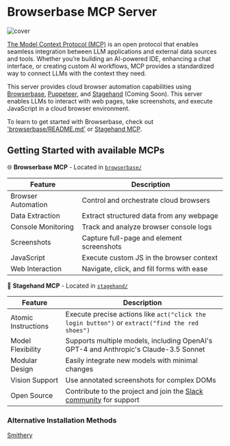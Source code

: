 # Browserbase MCP Server

![cover](assets/cover-mcp.png)

[The Model Context Protocol (MCP)](https://modelcontextprotocol.io/introduction) is an open protocol that enables seamless integration between LLM applications and external data sources and tools. Whether you’re building an AI-powered IDE, enhancing a chat interface, or creating custom AI workflows, MCP provides a standardized way to connect LLMs with the context they need.

This server provides cloud browser automation capabilities using [Browserbase](https://www.browserbase.com/), [Puppeteer](https://pptr.dev/), and [Stagehand](https://github.com/browserbase/stagehand) (Coming Soon). This server enables LLMs to interact with web pages, take screenshots, and execute JavaScript in a cloud browser environment.

To learn to get started with Browserbase, check out ['browserbase/README.md'](./browserbase/README.md) or [Stagehand MCP](./stagehand/README.md).

## Getting Started with available MCPs

🌐 **Browserbase MCP** - Located in [`browserbase/`](./browserbase/)

| Feature | Description |
|---------|-------------|
| Browser Automation | Control and orchestrate cloud browsers |
| Data Extraction | Extract structured data from any webpage |
| Console Monitoring | Track and analyze browser console logs |
| Screenshots | Capture full-page and element screenshots |
| JavaScript | Execute custom JS in the browser context |
| Web Interaction | Navigate, click, and fill forms with ease |

🤘 **Stagehand MCP** - Located in [`stagehand/`](./stagehand/) 

| Feature | Description |
|---------|-------------|
| Atomic Instructions | Execute precise actions like `act("click the login button")` or `extract("find the red shoes")` |
| Model Flexibility | Supports multiple models, including OpenAI's GPT-4 and Anthropic's Claude-3.5 Sonnet |
| Modular Design | Easily integrate new models with minimal changes |
| Vision Support | Use annotated screenshots for complex DOMs |
| Open Source | Contribute to the project and join the [Slack community](https://join.slack.com/t/stagehand-dev/shared_invite/zt-2uvuobu50-~wVSx2Si75CPa3332hwVEw) for support |

### Alternative Installation Methods

[Smithery](https://smithery.ai/server/@browserbasehq/mcp-browserbase)
